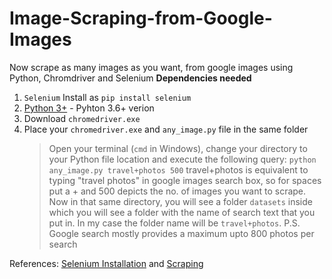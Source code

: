 # Image-Scraping-from-Google-Images
Now  scrape as many images as you want, from google images using Python, Chromdriver and Selenium
**Dependencies needed**
1) `Selenium`
Install as `pip install selenium`
2) [Python 3+](https://www.python.org/download/releases/3.0/?) - Pyhton 3.6+ verion
3) Download `chromedriver.exe`
4) Place your `chromedriver.exe` and `any_image.py` file in the same folder
   > Open your terminal (`cmd` in Windows), change your directory to your Python file location and execute the following query:
     `python any_image.py travel+photos 500`
     travel+photos is equivalent to typing "travel photos" in google images search box, so for spaces put a + and 500 depicts the no. of      images you want to scrape.
     Now in that same directory, you will see a folder `datasets` inside which you will see a folder with the name of search text that you      put in. In my case the folder name will be `travel+photos`.
     P.S. Google search mostly provides a maximum upto 800 photos per search

References: <a href="https://github.com/harshitsidhwa/WhatsApp-bot-selenium">Selenium Installation</a> and <a href="https://github.com/atif93/google_image_downloader">Scraping</a>

